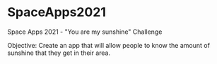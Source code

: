 # SpaceApps2021
Space Apps 2021 - "You are my sunshine" Challenge

Objective: Create an app that will allow people to know the amount of sunshine that they get in their area.